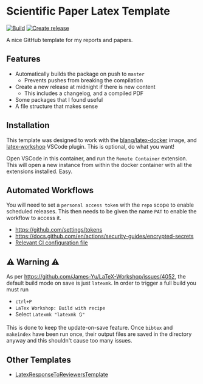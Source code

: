 # Scientific Paper Latex Template
[![Build](https://github.com/iwishiwasaneagle/LatexPaperTemplate/actions/workflows/build.yml/badge.svg)](https://github.com/iwishiwasaneagle/LatexPaperTemplate/actions/workflows/build.yml)
[![Create release](https://github.com/iwishiwasaneagle/LatexPaperTemplate/actions/workflows/release.yml/badge.svg)](https://github.com/iwishiwasaneagle/LatexPaperTemplate/actions/workflows/release.yml)


A nice GitHub template for my reports and papers.

## Features

- Automatically builds the package on push to `master`
  - Prevents pushes from breaking the compilation
- Create a new release at midnight if there is new content
  - This includes a changelog, and a compiled PDF
- Some packages that I found useful
- A file structure that makes sense

## Installation

This template was designed to work with the [blang/latex-docker](https://github.com/blang/latex-docker) image, and [latex-workshop](https://marketplace.visualstudio.com/items?itemName=James-Yu.latex-workshop) VSCode plugin. This is optional, do what you want!

Open VSCode in this container, and run the `Remote Container` extension. This will open a new
instance from within the docker container with all the extensions installed. Easy. 

## Automated Workflows

You will need to set a `personal access token` with the `repo` scope to enable scheduled releases. This then needs to be given the name `PAT` to enable the workflow to access it.

- https://github.com/settings/tokens
- https://docs.github.com/en/actions/security-guides/encrypted-secrets
- [Relevant CI configuration file](https://github.com/iwishiwasaneagle/LatexPaperTemplate/blob/e2941bd404f4932ce1199f5704b849eaec57d688/.github/workflows/create-tag.yml#L44)


## ⚠️ Warning ⚠️

As per https://github.com/James-Yu/LaTeX-Workshop/issues/4052, the default build mode on save is just `latexmk`. In order to trigger a full build you must run 
  
  - `ctrl+P`
  - `LaTex Workshop: Build with recipe`
  - Select `Latexmk "latexmk 🔃"`

This is done to keep the update-on-save feature.  Once `bibtex` and `makeindex` have been run once, their output files are saved in the directory anyway and this shouldn't cause too many issues.

## Other Templates

- [LatexResponseToReviewersTemplate](https://github.com/iwishiwasaneagle/LatexResponseToReviewersTemplate)
